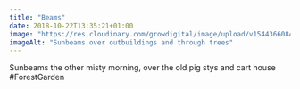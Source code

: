 ```yaml
---
title: "Beams"
date: 2018-10-22T13:35:21+01:00
image: "https://res.cloudinary.com/growdigital/image/upload/v1544366084/beams-43595808500.jpg"
imageAlt: "Sunbeams over outbuildings and through trees"
---
```


Sunbeams the other misty morning, over the old pig stys and cart house #ForestGarden
